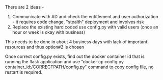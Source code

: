 There are 2 ideas -
1. Communicate with AD and check the entitlement and user authorization - it requires code change, "stealth" deployment and involves risk
2. Replace the existing hard coded use config.py with valid users (once an hour or week is okay with business)

This needs to be done in about 4 business days with lack of important resources and thus option#2 is chosen

Once correct config.py exists, find out the docker container id that is running the flask application and use "docker cp config.py container_id:/CORRECTPATH/config.py" command to copy config file, no restart is required.
